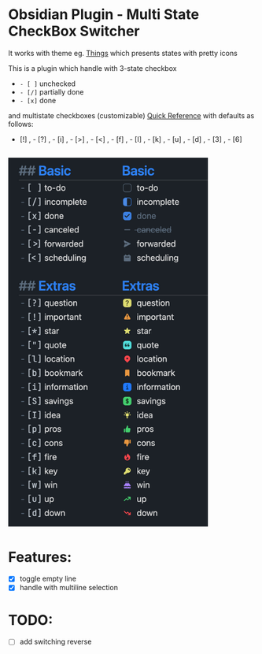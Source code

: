 # Obsidian Plugin - Multi State CheckBox Switcher
It works with theme eg. [Things](https://github.com/colineckert/obsidian-things) which presents states with pretty icons

This is a plugin which handle with 3-state checkbox
- `- [ ]` unchecked
- `- [/]` partially done
- `- [x]` done

and multistate checkboxes (customizable) [Quick Reference](https://github.com/colineckert/obsidian-things/blob/main/assets/checkbox-styles.png) with defaults as follows:
- [!] , - [?] , - [i] , - [>] , - [<] , - [f] , - [I] , - [k] , - [u] , - [d] , - [3] , - [6]

## ![Quick Reference](/resources/checkbox-styles.png)

# Features:
- [x] toggle empty line
- [x] handle with multiline selection

# TODO:
- [ ] add switching reverse
